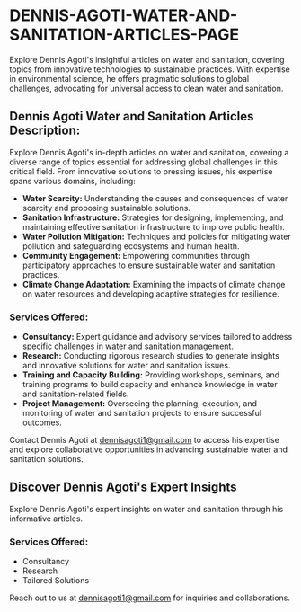 # DENNIS-AGOTI-WATER-AND-SANITATION-ARTICLES-PAGE
Explore Dennis Agoti's insightful articles on water and sanitation, covering topics from innovative technologies to sustainable practices. With expertise in environmental science, he offers pragmatic solutions to global challenges, advocating for universal access to clean water and sanitation.
<!DOCTYPE html>
<html lang="en">
<head>
<meta charset="UTF-8">
<meta name="viewport" content="width=device-width, initial-scale=1.0">
<title>Dennis Agoti Water and Sanitation Articles Description</title>
</head>
<body>

<h2>Dennis Agoti Water and Sanitation Articles Description:</h2>

<p>Explore Dennis Agoti's in-depth articles on water and sanitation, covering a diverse range of topics essential for addressing global challenges in this critical field. From innovative solutions to pressing issues, his expertise spans various domains, including:</p>

<ul>
  <li><strong>Water Scarcity:</strong> Understanding the causes and consequences of water scarcity and proposing sustainable solutions.</li>
  <li><strong>Sanitation Infrastructure:</strong> Strategies for designing, implementing, and maintaining effective sanitation infrastructure to improve public health.</li>
  <li><strong>Water Pollution Mitigation:</strong> Techniques and policies for mitigating water pollution and safeguarding ecosystems and human health.</li>
  <li><strong>Community Engagement:</strong> Empowering communities through participatory approaches to ensure sustainable water and sanitation practices.</li>
  <li><strong>Climate Change Adaptation:</strong> Examining the impacts of climate change on water resources and developing adaptive strategies for resilience.</li>
</ul>

<h3>Services Offered:</h3>

<ul>
  <li><strong>Consultancy:</strong> Expert guidance and advisory services tailored to address specific challenges in water and sanitation management.</li>
  <li><strong>Research:</strong> Conducting rigorous research studies to generate insights and innovative solutions for water and sanitation issues.</li>
  <li><strong>Training and Capacity Building:</strong> Providing workshops, seminars, and training programs to build capacity and enhance knowledge in water and sanitation-related fields.</li>
  <li><strong>Project Management:</strong> Overseeing the planning, execution, and monitoring of water and sanitation projects to ensure successful outcomes.</li>
</ul>

<p>Contact Dennis Agoti at <a href="mailto:dennisagoti1@gmail.com">dennisagoti1@gmail.com</a> to access his expertise and explore collaborative opportunities in advancing sustainable water and sanitation solutions.</p>

</body>
</html>
<html lang="en">
<head>
<meta charset="UTF-8">
<meta name="viewport" content="width=device-width, initial-scale=1.0">
<title>Dennis Agoti - Water and Sanitation</title>
</head>
<body>

<h2>Discover Dennis Agoti's Expert Insights</h2>
<p>Explore Dennis Agoti's expert insights on water and sanitation through his informative articles.</p>

<h3>Services Offered:</h3>
<ul>
  <li>Consultancy</li>
  <li>Research</li>
  <li>Tailored Solutions</li>
</ul>

<p>Reach out to us at <a href="mailto:dennisagoti1@gmail.com">dennisagoti1@gmail.com</a> for inquiries and collaborations.</p>

</body>
</html>
